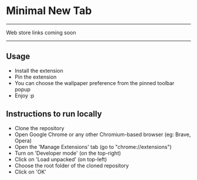 # Minimal New Tab

---

Web store links coming soon

---

## Usage

- Install the extension
- Pin the extension
- You can choose the wallpaper preference from the pinned toolbar popup
- Enjoy :p

## Instructions to run locally

- Clone the repository
- Open Google Chrome or any other Chromium-based browser (eg: Brave, Opera)
- Open the 'Manage Extensions' tab (go to "chrome://extensions")
- Turn on 'Developer mode' (on the top-right)
- Click on 'Load unpacked' (on top-left)
- Choose the root folder of the cloned repository
- Click on 'OK'
